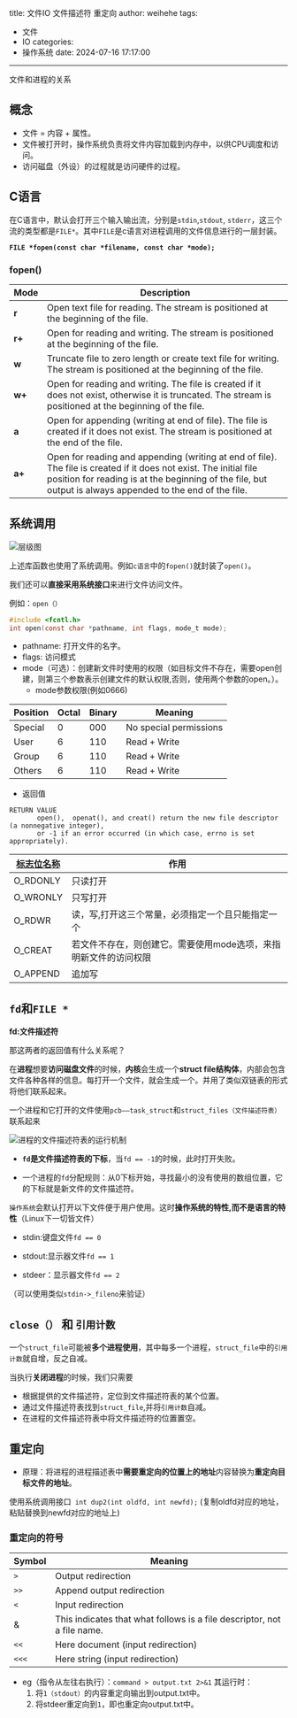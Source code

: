 title: 文件IO 文件描述符 重定向
author: weihehe
tags:
  - 文件
  - IO
categories:
  - 操作系统
date: 2024-07-16 17:17:00
---
文件和进程的关系
<!--more-->

## 概念

- 文件 = 内容 + 属性。
- 文件被打开时，操作系统负责将文件内容加载到内存中，以供CPU调度和访问。
- 访问磁盘（外设）的过程就是访问硬件的过程。


## C语言

在C语言中，默认会打开三个输入输出流，分别是`stdin`,`stdout`, `stderr`，这三个流的类型都是`FILE*`。其中`FILE`是c语言对进程调用的文件信息进行的一层封装。

**`FILE *fopen(const char *filename, const char *mode);`**

### fopen() 
| Mode | Description |
|------|-------------|
| **r** | Open text file for reading. The stream is positioned at the beginning of the file. |
| **r+** | Open for reading and writing. The stream is positioned at the beginning of the file. |
| **w** | Truncate file to zero length or create text file for writing. The stream is positioned at the beginning of the file. |
| **w+** | Open for reading and writing. The file is created if it does not exist, otherwise it is truncated. The stream is positioned at the beginning of the file. |
| **a** | Open for appending (writing at end of file). The file is created if it does not exist. The stream is positioned at the end of the file. |
| **a+** | Open for reading and appending (writing at end of file). The file is created if it does not exist. The initial file position for reading is at the beginning of the file, but output is always appended to the end of the file. |


## 系统调用


![层级图](/images/操作系统层级图.png)

上述库函数也使用了系统调用。例如`c语言`中的`fopen()`就封装了`open()`。

我们还可以**直接采用系统接口**来进行文件访问文件。

例如：`open（）`

```c
#include <fcntl.h>
int open(const char *pathname, int flags, mode_t mode);
```
- pathname: 打开文件的名字。
- flags: 访问模式
- mode（可选）：创建新文件时使用的权限（如目标文件不存在，需要open创建，则第三个参数表示创建文件的默认权限,否则，使用两个参数的open。）。
	- mode参数权限(例如0666)

| Position | Octal | Binary | Meaning                |
|----------|-------|--------|------------------------|
| Special  | 0     | 000    | No special permissions |
| User     | 6     | 110    | Read + Write           |
| Group    | 6     | 110    | Read + Write           |
| Others   | 6     | 110    | Read + Write           |


- 返回值
```
RETURN VALUE
       open(),  openat(), and creat() return the new file descriptor (a nonnegative integer),
       or -1 if an error occurred (in which case, errno is set appropriately).

```

|**[标志位名称](https://weihehe.top/2024/07/13/%E7%BB%9D%E5%A6%99%E7%9A%84%E5%86%99%E6%B3%95/)** | 作用 |
|------|------|
|O_RDONLY| 只读打开
|O_WRONLY| 只写打开
| O_RDWR | 读，写,打开这三个常量，必须指定一个且只能指定一个
|O_CREAT | 若文件不存在，则创建它。需要使用mode选项，来指明新文件的访问权限
|O_APPEND|追加写

## `fd`和`FILE *`

**fd:文件描述符**

那这两者的返回值有什么关系呢？

在**进程**想要**访问磁盘文件**的时候，**内核**会生成一个**struct file结构体**，内部会包含文件各种各样的信息。每打开一个文件，就会生成一个。并用了类似双链表的形式将他们联系起来。

一个进程和它打开的文件使用`pcb——task_struct`和`struct_files（文件描述符表）`联系起来


![进程的文件描述符表的运行机制](/images/pasted-17.png)

- **`fd`**是文件描述符表的**下标**，当`fd == -1`的时候，此时打开失败。

- 一个进程的`fd`分配规则：从0下标开始，寻找最小的没有使用的数组位置，它的下标就是新文件的文件描述符。

`操作系统`会默认打开以下文件便于用户使用。这时**操作系统的特性,而不是语言的特性**（Linux下一切皆文件）

- stdin:键盘文件`fd == 0`

- stdout:显示器文件`fd == 1`

- stdeer：显示器文件`fd == 2`

（可以使用类似`stdin->_fileno`来验证）

## `close（）` 和 `引用计数`

一个`struct_file`可能被**多个进程使用**，其中每多一个进程，`struct_file`中的`引用计数`就自增，反之自减。

当执行**关闭进程**的时候，我们只需要

- 根据提供的文件描述符，定位到文件描述符表的某个位置。
- 通过文件描述符表找到`struct_file`,并将`引用计数`自减。
- 在进程的文件描述符表中将文件描述符的位置置空。

## 重定向


- 原理：将进程的进程描述表中**需要重定向的位置上的地址**内容替换为**重定向目标文件的地址**。

使用系统调用接口` int dup2(int oldfd, int newfd);`
(复制oldfd对应的地址，粘贴替换到newfd对应的地址上)

### 重定向的符号

| Symbol       | Meaning                        |
|--------------|---------------------------------|
| `>`          | Output redirection             |
| `>>`         | Append output redirection      |
| `<`          | Input redirection              |
|&| This indicates that what follows is a file descriptor, not a file name.
| `<<`         | Here document (input redirection) |
| `<<<`        | Here string (input redirection)  |

- eg（指令从左往右执行）：`command > output.txt 2>&1`
其运行时：
	1. 将`1（stdout）`的内容重定向输出到output.txt中。
	2. 将stdeer重定向到`1`，即也重定向output.txt中。

